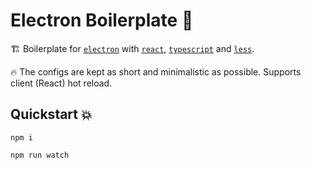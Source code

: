 # Electron Boilerplate 🔌

🏗 Boilerplate for [`electron`](https://electronjs.org/) with [`react`](https://reactjs.org/), [`typescript`](http://typescriptlang.org/) and [`less`](http://lesscss.org/).

🔥 The configs are kept as short and minimalistic as possible. Supports client (React) hot reload.

## Quickstart 💥

```
npm i

npm run watch
```
